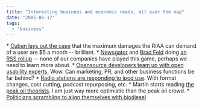 ```yaml
---
title: "Interesting business and economic reads, all over the map"
date: "2005-05-17"
tags: 
  - "business"
---
```


\* [Cuban lays out the case](http://yro.slashdot.org/article.pl?sid=05/05/17/1737202&from=rss) that the maximum damages the RIAA can demand of a user are $5 a month -- brilliant. \* [Newsgator](http://www.newsgator.com) and [Brad Feld](http://www.feld.com/blog/index.php) doing [an RSS rollup](http://feeds.feedburner.com/AVc?m=1095) -- none of our companies have played this game, perhaps we need to learn more about. \* [Opensource developers team up with open usability experts.](http://www.ehomeupgrade.com/entry/944/open_source_developers) Wow. Can marketing, PR, and other business functions be far behind? \* [Radio stations are responding to ipod use](http://www.proudlyserving.com/archives/2005/05/as_the_dial_tur.html). With format changes, cost cutting, podcast repurposing, etc. \* Martin starts reading [the peak oil theorists](http://www.martinandalex.com/blog/archives/2005/05/american_expat.html). I am just way more optimistic than the peak oil crowd. \* [Politicians scrambling to align themselves with biodiesel](http://www.martinandalex.com/blog/archives/2005/05/senator_cantwel.html)
